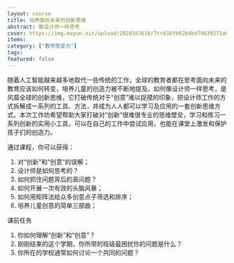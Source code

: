 ```yaml
---
layout: course
title: 培养面向未来的创新思维
abstract: 像设计师一样思考
cover: https://img.mayun.xin/upload/2020102616/7cc636fb62b9bd79639271a66d799ab3.jpg
items: 
category: ["教师思变力"]
tags:
featured: false
---
```


随着人工智能越来越多地取代一些传统的工作，全球的教育者都在思考面向未来的教育应该如何转变，培养儿童的创造力被不断地提及。如何像设计师一样思考，是风靡全球的创新思维，它打破传统对于“创意”难以捉摸的印象，把设计师工作的方式拆解成一系列的工具、方法，并成为人人都可以学习及应用的一套创新思维方式。本次工作坊希望帮助大家打破对“创新”很难很专业的思维壁垒，学习和练习一系列创新的实用小工具，可以在自己的工作中尝试应用，也能在课堂上激发和保护孩子们的创造力。

通过课程，你可以获得：
1. 对“创新”和“创意”的误解；
2. 设计师是如何思考的？
3. 如何抓住问题背后的真问题？
4. 如何开展一次有效的头脑风暴；
5. 如何用矩阵法给众多创意点子筛选和排序；
6. 培养儿童创意的简单三部曲；

课前任务
1. 你如何理解“创新”和“创意”？
2. 刚刚结束的这个学期，你所带的班级最困扰你的问题是什么？
3. 你所在的学校通常如何讨论一个共同的问题？